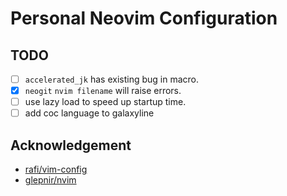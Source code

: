 # Personal Neovim Configuration

## TODO

- [ ] `accelerated_jk` has existing bug in macro.
- [x] `neogit` `nvim filename` will raise errors.
- [ ] use lazy load to speed up startup time.
- [ ] add coc language to galaxyline

## Acknowledgement

- [rafi/vim-config](https://github.com/rafi/vim-config)
- [glepnir/nvim](https://github.com/glepnir/nvim)

